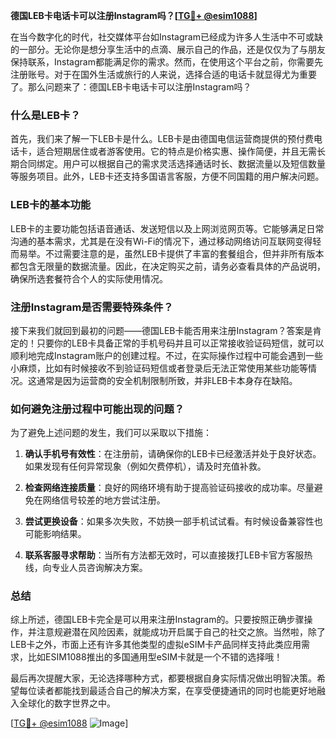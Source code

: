 **德国LEB卡电话卡可以注册Instagram吗？[[TG💪+ @esim1088](https://t.me/s/esim1088)]**

在当今数字化的时代，社交媒体平台如Instagram已经成为许多人生活中不可或缺的一部分。无论你是想分享生活中的点滴、展示自己的作品，还是仅仅为了与朋友保持联系，Instagram都能满足你的需求。然而，在使用这个平台之前，你需要先注册账号。对于在国外生活或旅行的人来说，选择合适的电话卡就显得尤为重要了。那么问题来了：德国LEB卡电话卡可以注册Instagram吗？

### 什么是LEB卡？

首先，我们来了解一下LEB卡是什么。LEB卡是由德国电信运营商提供的预付费电话卡，适合短期居住或者游客使用。它的特点是价格实惠、操作简便，并且无需长期合同绑定。用户可以根据自己的需求灵活选择通话时长、数据流量以及短信数量等服务项目。此外，LEB卡还支持多国语言客服，方便不同国籍的用户解决问题。

### LEB卡的基本功能

LEB卡的主要功能包括语音通话、发送短信以及上网浏览网页等。它能够满足日常沟通的基本需求，尤其是在没有Wi-Fi的情况下，通过移动网络访问互联网变得轻而易举。不过需要注意的是，虽然LEB卡提供了丰富的套餐组合，但并非所有版本都包含无限量的数据流量。因此，在决定购买之前，请务必查看具体的产品说明，确保所选套餐符合个人的实际使用情况。

### 注册Instagram是否需要特殊条件？

接下来我们就回到最初的问题——德国LEB卡能否用来注册Instagram？答案是肯定的！只要你的LEB卡具备正常的手机号码并且可以正常接收验证码短信，就可以顺利地完成Instagram账户的创建过程。不过，在实际操作过程中可能会遇到一些小麻烦，比如有时候接收不到验证码短信或者登录后无法正常使用某些功能等情况。这通常是因为运营商的安全机制限制所致，并非LEB卡本身存在缺陷。

### 如何避免注册过程中可能出现的问题？

为了避免上述问题的发生，我们可以采取以下措施：

1. **确认手机号有效性**：在注册前，请确保你的LEB卡已经激活并处于良好状态。如果发现有任何异常现象（例如欠费停机），请及时充值补救。
   
2. **检查网络连接质量**：良好的网络环境有助于提高验证码接收的成功率。尽量避免在网络信号较差的地方尝试注册。
   
3. **尝试更换设备**：如果多次失败，不妨换一部手机试试看。有时候设备兼容性也可能影响结果。
   
4. **联系客服寻求帮助**：当所有方法都无效时，可以直接拨打LEB卡官方客服热线，向专业人员咨询解决方案。

### 总结

综上所述，德国LEB卡完全是可以用来注册Instagram的。只要按照正确步骤操作，并注意规避潜在风险因素，就能成功开启属于自己的社交之旅。当然啦，除了LEB卡之外，市面上还有许多其他类型的虚拟eSIM卡产品同样支持此类应用需求，比如ESIM1088推出的多国通用型eSIM卡就是一个不错的选择哦！

最后再次提醒大家，无论选择哪种方式，都要根据自身实际情况做出明智决策。希望每位读者都能找到最适合自己的解决方案，在享受便捷通讯的同时也能更好地融入全球化的数字世界之中。

[[TG💪+ @esim1088](https://t.me/s/esim1088) ![Image](https://i.postimg.cc/4NQfJmqS/Snipaste-2025-05-13-00-14-12.png)]